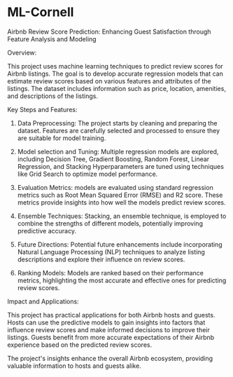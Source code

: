# ML-Cornell

Airbnb Review Score Prediction: Enhancing Guest Satisfaction through Feature Analysis and Modeling


Overview:


This project uses machine learning techniques to predict review scores for Airbnb listings. The goal is to develop accurate regression models that can estimate review scores based on various features and attributes of the listings. The dataset includes information such as price, location, amenities, and descriptions of the listings.


Key Steps and Features:


1. Data Preprocessing: The project starts by cleaning and preparing the dataset. Features are carefully selected and processed to ensure they are suitable for model training.

2. Model selection and Tuning: Multiple regression models are explored, including Decision Tree, Gradient Boosting, Random Forest, Linear Regression, and Stacking Hyperparameters are tuned using techniques like Grid Search to optimize model performance.

3. Evaluation Metrics: models are evaluated using standard regression metrics such as Root Mean Squared Error (RMSE) and R2 score. These metrics provide insights into how well the models predict review scores.

4. Ensemble Techniques: Stacking, an ensemble technique, is employed to combine the strengths of different models, potentially improving predictive accuracy.

5. Future Directions: Potential future enhancements include incorporating Natural Language Processing (NLP) techniques to analyze listing descriptions and explore their influence on review scores.

6. Ranking Models: Models are ranked based on their performance metrics, highlighting the most accurate and effective ones for predicting review scores.


Impact and Applications:


This project has practical applications for both Airbnb hosts and guests. Hosts can use the predictive models to gain insights into factors that influence review scores and make informed decisions to improve their listings. Guests benefit from more accurate expectations of their Airbnb experience based on the predicted review scores. 

The project's insights enhance the overall Airbnb ecosystem, providing valuable information to hosts and guests alike.
